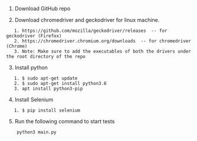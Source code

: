 1. Download GitHub repo

2. Download chromedriver and geckodriver for linux machine.  
```
   1. https://github.com/mozilla/geckodriver/releases  -- for geckodriver (Firefox)  
   2. https://chromedriver.chromium.org/downloads  -- for chromedriver (Chrome)   
   3. Note: Make sure to add the executables of both the drivers under the root directory of the repo
```   
3. Install python
```
   1. $ sudo apt-get update 
   2. $ sudo apt-get install python3.6
   3. apt install python3-pip
```
4. Install Selenium
```
   1. $ pip install selenium
```
5. Run the following command to start tests
```
    python3 main.py
```





